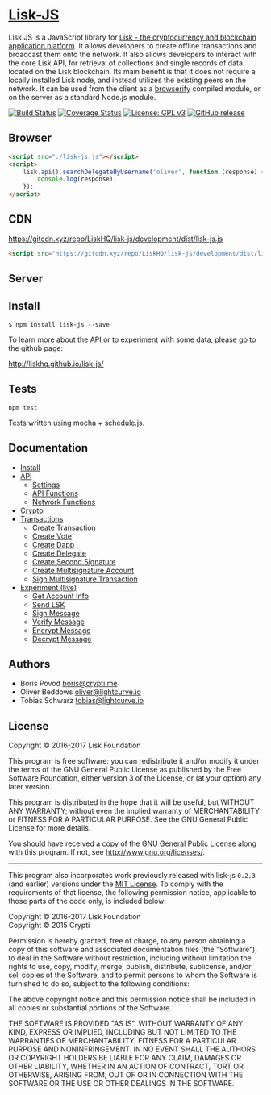# <a href="http://liskhq.github.io/lisk-js/">Lisk-JS</a>

Lisk JS is a JavaScript library for [Lisk - the cryptocurrency and blockchain application platform](https://github.com/LiskHQ/lisk). It allows developers to create offline transactions and broadcast them onto the network. It also allows developers to interact with the core Lisk API, for retrieval of collections and single records of data located on the Lisk blockchain. Its main benefit is that it does not require a locally installed Lisk node, and instead utilizes the existing peers on the network. It can be used from the client as a [browserify](http://browserify.org/) compiled module, or on the server as a standard Node.js module.

[![Build Status](https://jenkins.lisk.io/buildStatus/icon?job=Js-Pipeline/development)](https://jenkins.lisk.io/job/Js-Pipeline/job/development/)
[![Coverage Status](https://coveralls.io/repos/github/LiskHQ/lisk-js/badge.svg?branch=development)](https://coveralls.io/github/LiskHQ/lisk-js?branch=development)
[![License: GPL v3](https://img.shields.io/badge/License-GPL%20v3-blue.svg)](http://www.gnu.org/licenses/gpl-3.0)
[![GitHub release](https://img.shields.io/badge/version-0.4.1-blue.svg)](#)

## Browser

```html
<script src="./lisk-js.js"></script>
<script>
	lisk.api().searchDelegateByUsername('oliver', function (response) {
		console.log(response);
	});
</script>
```

## CDN

https://gitcdn.xyz/repo/LiskHQ/lisk-js/development/dist/lisk-js.js<br/>
```html
<script src="https://gitcdn.xyz/repo/LiskHQ/lisk-js/development/dist/lisk-js.js"></script>
```

## Server

## Install
```
$ npm install lisk-js --save
```

To learn more about the API or to experiment with some data, please go to the github page:

http://liskhq.github.io/lisk-js/

## Tests

```
npm test
```

Tests written using mocha + schedule.js.

## Documentation

- [Install](http://liskhq.github.io/lisk-js/index.html)
- [API](http://liskhq.github.io/lisk-js/example/api.html)
	- [Settings](http://liskhq.github.io/lisk-js/example/api.html#settings)
	- [API Functions](http://liskhq.github.io/lisk-js/example/api.html#api_functions)
	- [Network Functions](http://liskhq.github.io/lisk-js/example/api.html#network_functions)
- [Crypto](http://liskhq.github.io/lisk-js/example/api.html#crypto)
- [Transactions](http://liskhq.github.io/lisk-js/example/api.html#transactions)
	- [Create Transaction](http://liskhq.github.io/lisk-js/example/api.html#functions_createTransaction)
	- [Create Vote](http://liskhq.github.io/lisk-js/example/api.html#functions_createVote)
	- [Create Dapp](http://liskhq.github.io/lisk-js/example/api.html#functions_createDapp)
	- [Create Delegate](http://liskhq.github.io/lisk-js/example/api.html#functions_createDelegate)
	- [Create Second Signature](http://liskhq.github.io/lisk-js/example/api.html#functions_createSignature)
	- [Create Multisignature Account](http://liskhq.github.io/lisk-js/example/api.html#functions_createMultisignature)
	- [Sign Multisignature Transaction](http://liskhq.github.io/lisk-js/example/api.html#functions_signMultisignature)
- [Experiment (live)](http://liskhq.github.io/lisk-js/example/experiment.html)
	- [Get Account Info](http://liskhq.github.io/lisk-js/example/experiment.html#get_account)
	- [Send LSK](http://liskhq.github.io/lisk-js/example/experiment.html#send_lsk)
	- [Sign Message](http://liskhq.github.io/lisk-js/example/experiment.html#sign)
	- [Verify Message](http://liskhq.github.io/lisk-js/example/experiment.html#verify)
	- [Encrypt Message](http://liskhq.github.io/lisk-js/example/experiment.html#encrypt)
	- [Decrypt Message](http://liskhq.github.io/lisk-js/example/experiment.html#decrypt)

## Authors

- Boris Povod <boris@crypti.me>
- Oliver Beddows <oliver@lightcurve.io>
- Tobias Schwarz <tobias@lightcurve.io>

## License

Copyright © 2016-2017 Lisk Foundation

This program is free software: you can redistribute it and/or modify it under the terms of the GNU General Public License as published by the Free Software Foundation, either version 3 of the License, or (at your option) any later version.

This program is distributed in the hope that it will be useful, but WITHOUT ANY WARRANTY; without even the implied warranty of MERCHANTABILITY or FITNESS FOR A PARTICULAR PURPOSE. See the GNU General Public License for more details.

You should have received a copy of the [GNU General Public License](https://github.com/LiskHQ/lisk-js/tree/master/LICENSE) along with this program.  If not, see <http://www.gnu.org/licenses/>.

***

This program also incorporates work previously released with lisk-js `0.2.3` (and earlier) versions under the [MIT License](https://opensource.org/licenses/MIT). To comply with the requirements of that license, the following permission notice, applicable to those parts of the code only, is included below:

Copyright © 2016-2017 Lisk Foundation  
Copyright © 2015 Crypti

Permission is hereby granted, free of charge, to any person obtaining a copy of this software and associated documentation files (the "Software"), to deal in the Software without restriction, including without limitation the rights to use, copy, modify, merge, publish, distribute, sublicense, and/or sell copies of the Software, and to permit persons to whom the Software is furnished to do so, subject to the following conditions:

The above copyright notice and this permission notice shall be included in all copies or substantial portions of the Software.

THE SOFTWARE IS PROVIDED "AS IS", WITHOUT WARRANTY OF ANY KIND, EXPRESS OR IMPLIED, INCLUDING BUT NOT LIMITED TO THE WARRANTIES OF MERCHANTABILITY, FITNESS FOR A PARTICULAR PURPOSE AND NONINFRINGEMENT. IN NO EVENT SHALL THE AUTHORS OR COPYRIGHT HOLDERS BE LIABLE FOR ANY CLAIM, DAMAGES OR OTHER LIABILITY, WHETHER IN AN ACTION OF CONTRACT, TORT OR OTHERWISE, ARISING FROM, OUT OF OR IN CONNECTION WITH THE SOFTWARE OR THE USE OR OTHER DEALINGS IN THE SOFTWARE.
